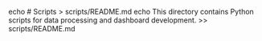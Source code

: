 echo # Scripts > scripts/README.md
echo This directory contains Python scripts for data processing and dashboard development. >> scripts/README.md

